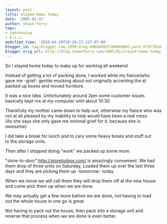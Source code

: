 ```yaml
---
layout: post
title: Stayed Home Today
date: '2005-01-31'
author: Shawn Ferry
tags:
- yakshaving
- b.s.c.
modified_time: '2010-04-29T10:24:37.127-07:00'
blogger_id: tag:blogger.com,1999:blog-496684037280688885.post-6797783420546772934
blogger_orig_url: http://blog.shawnferry.com/2005/01/stayed-home-today.html
---
```


So I stayed home today to make up for working all weekend.  
  
Instead of getting a lot of packing done, I worked while my fiance(who  
gave me -grief- gentile mocking about not originally accenting the e)  
packed up boxes and moved furniture.  
  
It was a nice idea. Unfortunately around 2pm some customer issues  
basically kept me at my computer until about 10:30.  
  
Thankfully my mother came down to help out, otherwise my fiance who was  
not at all pleased by my inability to help would have been a real mess.  
(As she says she only gave me minimal grief for it, because she is  
*awesome*)  
  
I did take a break for lunch and to cary some heavy boxes and stuff out  
to the storage units.  
  
Then after I stopped doing "work" we packed up some more.  
  
"store-to-door":http://storetodoor.com/ is amazingly convenient. We had  
them drop of three units on Saturday, Loaded them up over the last three  
days and they are picking them up -tomorrow- today.  
  
When we move we will call them they will drop them off at the new house  
and come pick them up when we are done.  
  
We may actually get a few more before we are done, not having to load  
out the whole house in one go is great.  
  
Not having to pack out the house, then pack into a storage unit and  
reverse that process when we are done is even better.  
  

